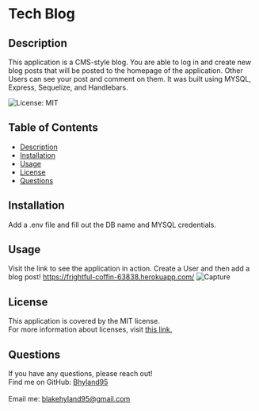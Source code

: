 # Tech Blog
 
  ## Description
  This application is a CMS-style blog. You are able to log in and create new blog posts that will be posted to the homepage of the application. Other Users can see your post and comment on them. It was built using MYSQL, Express, Sequelize, and Handlebars. 

  ![License: MIT](https://img.shields.io/badge/License-MIT-yellow.svg)

  ## Table of Contents
  - [Description](#description)
  - [Installation](#installation)
  - [Usage](#usage)
  - [License](#license)
  - [Questions](#questions)

  ## Installation
 Add a .env file and fill out the DB name and MYSQL credentials. 

  ## Usage
  Visit the link to see the application in action. Create a User and then add a blog post! 
  https://frightful-coffin-63838.herokuapp.com/
 ![Capture](https://user-images.githubusercontent.com/84405590/139605945-6b9e6f57-7d12-4ecb-9fe6-2d7512a8ffe2.PNG)


  ## License
  This application is covered by the MIT license. 
  <br />
  For more information about licenses, visit [this link.](https://docs.github.com/en/repositories/managing-your-repositorys-settings-and-features/customizing-your-repository/licensing-a-repository)

  ## Questions
  If you have any questions, please reach out! 
  <br />
  Find me on GitHub: [Bhyland95](https://github.com/Bhyland95)<br />
  <br />
  Email me: blakehyland95@gmail.com

